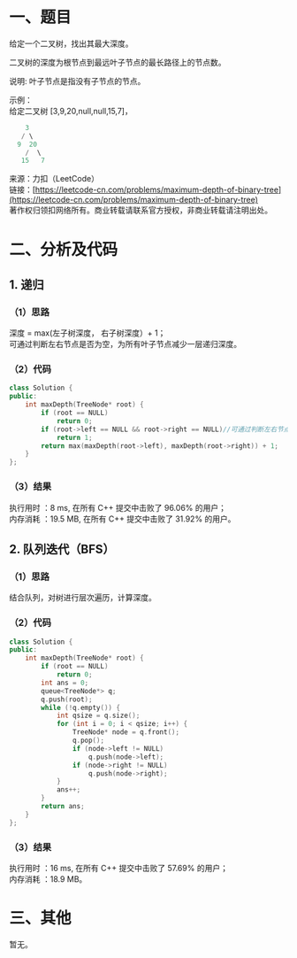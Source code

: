 # 一、题目
给定一个二叉树，找出其最大深度。  
  
二叉树的深度为根节点到最远叶子节点的最长路径上的节点数。  
  
说明: 叶子节点是指没有子节点的节点。  
  
示例：  
给定二叉树 [3,9,20,null,null,15,7]，  
```c++
    3
   / \
  9  20
    /  \
   15   7
```
来源：力扣（LeetCode）  
链接：[https://leetcode-cn.com/problems/maximum-depth-of-binary-tree](https://leetcode-cn.com/problems/maximum-depth-of-binary-tree)  
著作权归领扣网络所有。商业转载请联系官方授权，非商业转载请注明出处。  
# 二、分析及代码
## 1. 递归
### （1）思路
深度 = max(左子树深度， 右子树深度）+  1；  
可通过判断左右节点是否为空，为所有叶子节点减少一层递归深度。  
### （2）代码
```cpp
class Solution {
public:
    int maxDepth(TreeNode* root) {
        if (root == NULL)
            return 0;
        if (root->left == NULL && root->right == NULL)//可通过判断左右节点是否为空，为所有叶子节点减少一层递归深度。
            return 1;
        return max(maxDepth(root->left), maxDepth(root->right)) + 1;
    }
};
```
### （3）结果
执行用时 ：8 ms, 在所有 C++ 提交中击败了 96.06% 的用户；  
内存消耗 ：19.5 MB, 在所有 C++ 提交中击败了 31.92% 的用户。   
## 2. 队列迭代（BFS）
### （1）思路
结合队列，对树进行层次遍历，计算深度。  
### （2）代码
```cpp
class Solution {
public:
    int maxDepth(TreeNode* root) {
        if (root == NULL)
            return 0;
        int ans = 0;
        queue<TreeNode*> q;
        q.push(root);
        while (!q.empty()) {
            int qsize = q.size();
            for (int i = 0; i < qsize; i++) {
                TreeNode* node = q.front();
                q.pop();
                if (node->left != NULL)
                    q.push(node->left);
                if (node->right != NULL)    
                    q.push(node->right);   
            }
            ans++;
        }
        return ans;    
    }
};
```
### （3）结果
执行用时 ：16 ms, 在所有 C++ 提交中击败了 57.69% 的用户；  
内存消耗 ：18.9 MB。   
# 三、其他
暂无。  
